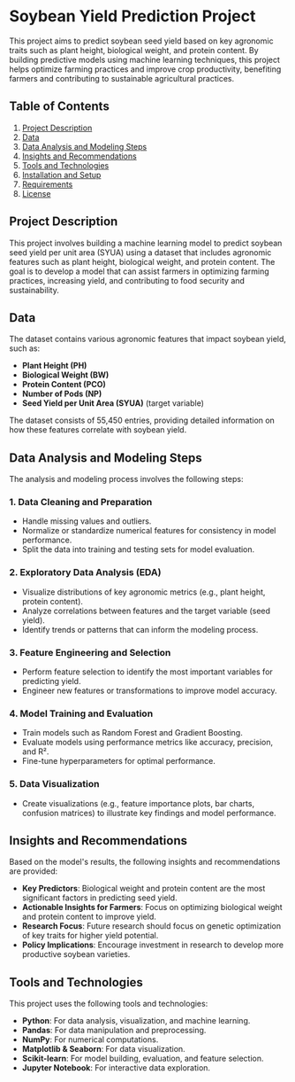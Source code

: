 # Soybean Yield Prediction Project

This project aims to predict soybean seed yield based on key agronomic traits such as plant height, biological weight, and protein content. By building predictive models using machine learning techniques, this project helps optimize farming practices and improve crop productivity, benefiting farmers and contributing to sustainable agricultural practices.

## Table of Contents
1. [Project Description](#project-description)
2. [Data](#data)
3. [Data Analysis and Modeling Steps](#data-analysis-and-modeling-steps)
4. [Insights and Recommendations](#insights-and-recommendations)
5. [Tools and Technologies](#tools-and-technologies)
6. [Installation and Setup](#installation-and-setup)
7. [Requirements](#requirements)
8. [License](#license)

## Project Description

This project involves building a machine learning model to predict soybean seed yield per unit area (SYUA) using a dataset that includes agronomic features such as plant height, biological weight, and protein content. The goal is to develop a model that can assist farmers in optimizing farming practices, increasing yield, and contributing to food security and sustainability.

## Data

The dataset contains various agronomic features that impact soybean yield, such as:

- **Plant Height (PH)**
- **Biological Weight (BW)**
- **Protein Content (PCO)**
- **Number of Pods (NP)**
- **Seed Yield per Unit Area (SYUA)** (target variable)

The dataset consists of 55,450 entries, providing detailed information on how these features correlate with soybean yield.

## Data Analysis and Modeling Steps

The analysis and modeling process involves the following steps:

### 1. Data Cleaning and Preparation

- Handle missing values and outliers.
- Normalize or standardize numerical features for consistency in model performance.
- Split the data into training and testing sets for model evaluation.

### 2. Exploratory Data Analysis (EDA)

- Visualize distributions of key agronomic metrics (e.g., plant height, protein content).
- Analyze correlations between features and the target variable (seed yield).
- Identify trends or patterns that can inform the modeling process.

### 3. Feature Engineering and Selection

- Perform feature selection to identify the most important variables for predicting yield.
- Engineer new features or transformations to improve model accuracy.

### 4. Model Training and Evaluation

- Train models such as Random Forest and Gradient Boosting.
- Evaluate models using performance metrics like accuracy, precision, and R².
- Fine-tune hyperparameters for optimal performance.

### 5. Data Visualization

- Create visualizations (e.g., feature importance plots, bar charts, confusion matrices) to illustrate key findings and model performance.

## Insights and Recommendations

Based on the model's results, the following insights and recommendations are provided:

- **Key Predictors**: Biological weight and protein content are the most significant factors in predicting seed yield.
- **Actionable Insights for Farmers**: Focus on optimizing biological weight and protein content to improve yield.
- **Research Focus**: Future research should focus on genetic optimization of key traits for higher yield potential.
- **Policy Implications**: Encourage investment in research to develop more productive soybean varieties.

## Tools and Technologies

This project uses the following tools and technologies:

- **Python**: For data analysis, visualization, and machine learning.
- **Pandas**: For data manipulation and preprocessing.
- **NumPy**: For numerical computations.
- **Matplotlib & Seaborn**: For data visualization.
- **Scikit-learn**: For model building, evaluation, and feature selection.
- **Jupyter Notebook**: For interactive data exploration.
